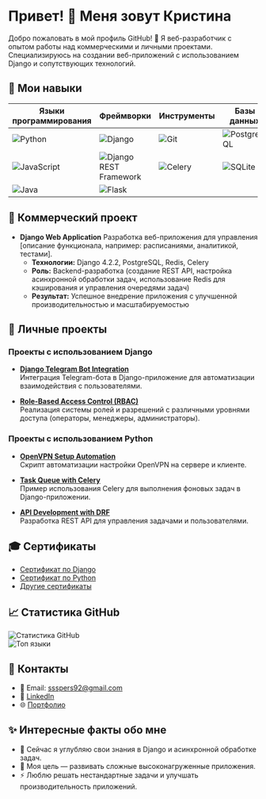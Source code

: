 # Привет! 👋 Меня зовут Кристина

Добро пожаловать в мой профиль GitHub! 🚀 Я веб-разработчик с опытом работы над коммерческими и личными проектами. Специализируюсь на создании веб-приложений с использованием Django и сопутствующих технологий. 

## 🌱 Мои навыки

| Языки программирования | Фреймворки              | Инструменты              | Базы данных         | DevOps           |
|------------------------|-------------------------|--------------------------|---------------------|------------------|
| ![Python](https://img.shields.io/badge/Python-3.9-blue?style=flat&logo=python) | ![Django](https://img.shields.io/badge/Django-4.2-blue?style=flat&logo=django) | ![Git](https://img.shields.io/badge/Git-black?style=flat&logo=git) | ![PostgreSQL](https://img.shields.io/badge/PostgreSQL-12-blue?style=flat&logo=postgresql) | ![Docker](https://img.shields.io/badge/Docker-20.10-blue?style=flat&logo=docker) |
| ![JavaScript](https://img.shields.io/badge/JavaScript-ES6-yellow?style=flat&logo=javascript) | ![Django REST Framework](https://img.shields.io/badge/Django%20REST%20Framework-3.12-blue?style=flat&logo=django) | ![Celery](https://img.shields.io/badge/Celery-5.2-blue?style=flat&logo=celery) | ![SQLite](https://img.shields.io/badge/SQLite-3-blue?style=flat&logo=sqlite) | ![Nginx](https://img.shields.io/badge/Nginx-1.18-blue?style=flat&logo=nginx) |
| ![Java](https://img.shields.io/badge/Java-11-blue?style=flat&logo=java) | ![Flask](https://img.shields.io/badge/Flask-2.1-blue?style=flat&logo=flask) | | | ![CI/CD](https://img.shields.io/badge/GitHub%20Actions-1.0-green?style=flat&logo=github-actions) |




## 🌟 Коммерческий проект
- **Django Web Application**
  Разработка веб-приложения для управления [описание функционала, например: расписаниями, аналитикой, тестами].
  - **Технологии:** Django 4.2.2, PostgreSQL, Redis, Celery
  - **Роль:** Backend-разработка (создание REST API, настройка асинхронной обработки задач, использование Redis для кэширования и управления очередями задач)
  - **Результат:** Успешное внедрение приложения с улучшенной производительностью и масштабируемостью


## 📂 Личные проекты  

### Проекты с использованием Django  

- **[Django Telegram Bot Integration](https://github.com/LeeGeller/django-telegram-bot)**  
  Интеграция Telegram-бота в Django-приложение для автоматизации взаимодействия с пользователями.  

- **[Role-Based Access Control (RBAC)](https://github.com/LeeGeller/django-rbac-system)**  
  Реализация системы ролей и разрешений с различными уровнями доступа (операторы, менеджеры, администраторы).  

### Проекты с использованием Python  
- **[OpenVPN Setup Automation](https://github.com/LeeGeller/openvpn-setup)**  
  Скрипт автоматизации настройки OpenVPN на сервере и клиенте.  

- **[Task Queue with Celery](https://github.com/LeeGeller/django-celery-queue)**  
  Пример использования Celery для выполнения фоновых задач в Django-приложении.  

- **[API Development with DRF](https://github.com/LeeGeller/drf-api-project)**  
  Разработка REST API для управления задачами и пользователями.  

## 🎓 Сертификаты  
- [Сертификат по Django](https://github.com/LeeGeller/CV_and_Portfolio/blob/main/Django.pdf)  
- [Сертификат по Python](https://github.com/LeeGeller/CV_and_Portfolio/blob/main/Python.pdf)  
- [Другие сертификаты](https://github.com/LeeGeller/CV_and_Portfolio)  

## 📈 Статистика GitHub  
![Статистика GitHub](https://github-readme-stats.vercel.app/api?username=LeeGeller&show_icons=true&theme=radical)  
![Топ языки](https://github-readme-stats.vercel.app/api/top-langs/?username=LeeGeller&layout=compact&theme=radical)  

## 💬 Контакты  
- 📧 Email: ssspers92@gmail.com 
- 💼 [LinkedIn](https://www.linkedin.com/in/lee-geller/)  
- 🌐 [Портфолио](https://github.com/LeeGeller/LeeGeller-)

## ✨ Интересные факты обо мне  
- 🌱 Сейчас я углубляю свои знания в Django и асинхронной обработке задач.  
- 🎯 Моя цель — развивать сложные высоконагруженные приложения.  
- ⚡ Люблю решать нестандартные задачи и улучшать производительность приложений.  
